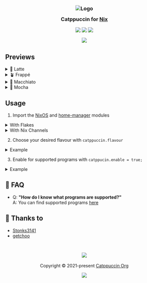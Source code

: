 <h3 align="center">
	<img src="https://raw.githubusercontent.com/catppuccin/catppuccin/main/assets/logos/exports/1544x1544_circle.png" width="100" alt="Logo"/><br/>
	<img src="https://raw.githubusercontent.com/catppuccin/catppuccin/main/assets/misc/transparent.png" height="30" width="0px"/>
	Catppuccin for <a href="https://nixos.org">Nix</a>
	<img src="https://raw.githubusercontent.com/catppuccin/catppuccin/main/assets/misc/transparent.png" height="30" width="0px"/>
</h3>

<p align="center">
	<a href="https://github.com/catppuccin/nix/stargazers"><img src="https://img.shields.io/github/stars/catppuccin/nix?colorA=363a4f&colorB=b7bdf8&style=for-the-badge"></a>
	<a href="https://github.com/catppuccin/nix/issues"><img src="https://img.shields.io/github/issues/catppuccin/nix?colorA=363a4f&colorB=f5a97f&style=for-the-badge"></a>
	<a href="https://github.com/catppuccin/nix/contributors"><img src="https://img.shields.io/github/contributors/catppuccin/nix?colorA=363a4f&colorB=a6da95&style=for-the-badge"></a>
</p>

<p align="center">
	<img src="https://raw.githubusercontent.com/catppuccin/catppuccin/main/assets/previews/preview.webp"/>
</p>

## Previews

<details>
  <summary>🌻 Latte</summary>
  <img src="https://raw.githubusercontent.com/catppuccin/catppuccin/main/assets/previews/latte.webp"/>
</details>
<details>
  <summary>🪴 Frappé</summary>
  <img src="https://raw.githubusercontent.com/catppuccin/catppuccin/main/assets/previews/frappe.webp"/>
</details>
<details>
  <summary>🌺 Macchiato</summary>
  <img src="https://raw.githubusercontent.com/catppuccin/catppuccin/main/assets/previews/macchiato.webp"/>
</details>
<details>
  <summary>🌿 Mocha</summary>
  <img src="https://raw.githubusercontent.com/catppuccin/catppuccin/main/assets/previews/mocha.webp"/>
</details>

## Usage

1. Import the [NixOS](https://nixos.org) and [home-manager](https://github.com/nix-community/home-manager) modules

<details>
<summary>With Flakes</summary>

```nix
{
  inputs = {
    nixpkgs.url = "nixpkgs/nixos-22.11";
    catppuccin.url = "github:catppuccin/nix";
    home-manager = {
      url = "github:nix-community/home-manager";
      inputs.nixpkgs.follows = "nixpkgs";
    };
  };

  outputs = { nixpkgs, catppuccin, home-manager }: let
    system = "x86_64-linux";
    pkgs = import nixpkgs {inherit system;};
  in {
    # for nixos module home-manager installations
    nixosConfigurations.host = pkgs.lib.nixosSystem {
      inherit system;
      modules = [
        catppuccin.nixosModules.catppuccin
        home-manager.nixosModules.home-manager
        {
          home-manager.users.user = {
            modules = [
              catppuccin.homeManagerModules.catppuccin
            ];
          };
        }
      ];
    };

    # for standalone home-manager installations
    homeConfigurations.user = home-manager.lib.homeManagerConfiguration {
      inherit pkgs;
      modules = [
        catppuccin.homeManagerModules.catppuccin
      ];
    };
  };
}
```

</details>

<details>
<summary>With Nix Channels</summary>

```bash
sudo nix-channel --add https://github.com/nix-community/home-manager/archive/master.tar.gz home-manager
sudo nix-channel --add https://github.com/catppuccin/nix/archive/main.tar.gz catppuccin
sudo nix-channel --update
```

For [NixOS module installations](https://nix-community.github.io/home-manager/index.html#sec-install-nixos-module):

```nix
_: {
  imports = [
    <home-manager/nixos>
    <catppuccin/modules/nixos>
  ];

  home-manager.users.user = {
    modules = [
      <catppuccin/modules/home-manager>
    ];
  };
}

```

For [standalone installations](https://nix-community.github.io/home-manager/index.html#sec-install-standalone)

```nix
_: {
  imports = [
    <catppuccin/modules/home-manager>
  ];

  home.username = "user";
  home.homeDirectory = "user";
  programs.home-manager.enable = true;
}
```

</details>

2. Choose your desired flavour with `catppuccin.flavour`

<details>
<summary>Example</summary>

```nix
_: {
  catppuccin.flavour = "mocha";
}
```

</details>

3. Enable for supported programs with `catppucin.enable = true;`

<details>
<summary>Example</summary>

```nix
_: {
  programs.starship = {
    enable = true;
    catppuccin.enable = true;
  };
}
```

</details>

## 🙋 FAQ

- Q: **"How do I know what programs are supported?"**\
  A: You can find supported programs [here](https://github.com/catppuccin/nix/tree/main/modules/home-manager)

## 💝 Thanks to

- [Stonks3141](https://github.com/Stonks3141)
- [getchoo](https://github.com/getchoo)

&nbsp;

<p align="center">
	<img src="https://raw.githubusercontent.com/catppuccin/catppuccin/main/assets/footers/gray0_ctp_on_line.svg?sanitize=true" />
</p>

<p align="center">
	Copyright &copy; 2021-present <a href="https://github.com/catppuccin" target="_blank">Catppuccin Org</a>
</p>

<p align="center">
	<a href="https://github.com/catppuccin/catppuccin/blob/main/LICENSE"><img src="https://img.shields.io/static/v1.svg?style=for-the-badge&label=License&message=MIT&logoColor=d9e0ee&colorA=363a4f&colorB=b7bdf8"/></a>
</p>
